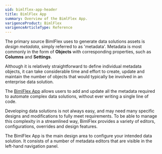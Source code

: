 ```yaml
---
uid: bimlflex-app-header
title: BimlFlex App
summary: Overview of the BimlFlex App.
varigenceProduct: BimlFlex
varigenceArticleType: Reference
---
```

The primary source BimlFlex uses to generate data solutions assets is *design metadata*, simply referred to as 'metadata'. Metadata is most commonly in the form of **Objects** with corresponding properties, such as **Columns** and **Settings**.

Although it is relatively straightforward to define individual metadata objects, it can take considerable time and effort to create, update and maintain the number of objects that would typically be involved in an enterprise data solution.

The [BimlFlex App](xref:metadata-editors-overview) allows users to add and update all the metadata required to automate complex data solutions, without ever writing a single line of code.

Developing data solutions is not always easy, and may need many specific designs and modifications to fully meet requirements. To be able to manage this complexity in a streamlined way, BimlFlex provides a variety of editors, configurations, overrides and design features.

The BimlFlex App is the main design area to configure your intended data solution. It consists of a number of metadata editors that are visible in the left-hand navigation panel.
